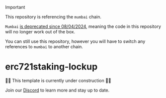 > [!Important]  
> This repository is referencing the `mumbai` chain.
> 
> `Mumbai` [is deprecated since 08/04/2024](https://blog.thirdweb.com/deprecation-of-mumbai-testnet/), meaning the code in this repository will no longer work out of the box.
>
> You can still use this repository, however you will have to switch any references to `mumbai` to another chain.


# erc721staking-lockup

👷🚧 This template is currently under construction 🚧👷

Join our [Discord](https://discord.com/invite/thirdweb) to learn more and stay up to date.

